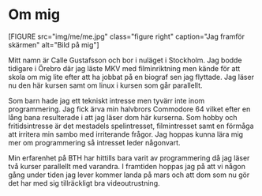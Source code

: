 Om mig
======
[FIGURE src="img/me/me.jpg" class="figure right" caption="Jag framför skärmen" alt="Bild på mig"]

Mitt namn är Calle Gustafsson och bor i nuläget i Stockholm. Jag bodde tidigare i 
Örebro där jag läste MKV med filminriktning men kände för att skola om mig lite 
efter att ha jobbat på en biograf sen jag flyttade. Jag läser nu den här kursen 
samt om linux i kursen som går parallellt.

Som barn hade jag ett tekniskt intresse men tyvärr inte inom programmering. Jag 
fick ärva min halvbrors Commodore 64 vilket efter en lång bana resulterade i att 
jag läser dom här kurserna. Som hobby och fritidsintresse är det mestadels 
spelintresset, filmintresset samt en förmåga att irritera min sambo med irriterande 
frågor. Jag hoppas kunna lära mig mer om programmering så intresset leder någonvart.

Min erfarenhet på BTH har hittills bara varit av programmering då jag läser två 
kurser parallellt med varandra. I framtiden hoppas jag på att vi någon gång under 
tiden jag lever kommer landa på mars och att dom som nu gör det har med sig tillräckligt 
bra videoutrustning. 
